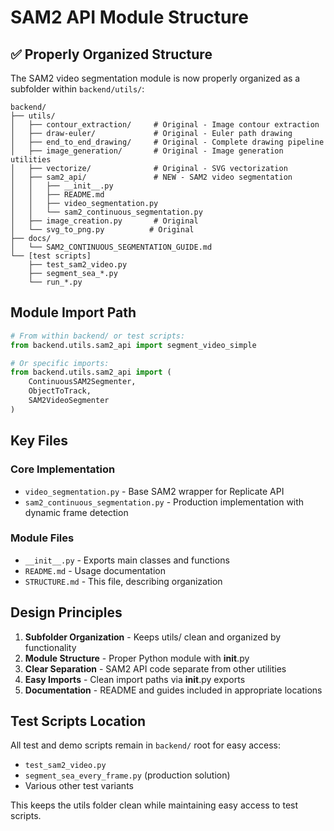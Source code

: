 # SAM2 API Module Structure

## ✅ Properly Organized Structure

The SAM2 video segmentation module is now properly organized as a subfolder within `backend/utils/`:

```
backend/
├── utils/
│   ├── contour_extraction/     # Original - Image contour extraction
│   ├── draw-euler/             # Original - Euler path drawing
│   ├── end_to_end_drawing/     # Original - Complete drawing pipeline
│   ├── image_generation/       # Original - Image generation utilities
│   ├── vectorize/              # Original - SVG vectorization
│   ├── sam2_api/               # NEW - SAM2 video segmentation
│   │   ├── __init__.py
│   │   ├── README.md
│   │   ├── video_segmentation.py
│   │   └── sam2_continuous_segmentation.py
│   ├── image_creation.py       # Original
│   └── svg_to_png.py          # Original
├── docs/
│   └── SAM2_CONTINUOUS_SEGMENTATION_GUIDE.md
└── [test scripts]
    ├── test_sam2_video.py
    ├── segment_sea_*.py
    └── run_*.py
```

## Module Import Path

```python
# From within backend/ or test scripts:
from backend.utils.sam2_api import segment_video_simple

# Or specific imports:
from backend.utils.sam2_api import (
    ContinuousSAM2Segmenter,
    ObjectToTrack,
    SAM2VideoSegmenter
)
```

## Key Files

### Core Implementation
- `video_segmentation.py` - Base SAM2 wrapper for Replicate API
- `sam2_continuous_segmentation.py` - Production implementation with dynamic frame detection

### Module Files
- `__init__.py` - Exports main classes and functions
- `README.md` - Usage documentation
- `STRUCTURE.md` - This file, describing organization

## Design Principles

1. **Subfolder Organization** - Keeps utils/ clean and organized by functionality
2. **Module Structure** - Proper Python module with __init__.py
3. **Clear Separation** - SAM2 API code separate from other utilities
4. **Easy Imports** - Clean import paths via __init__.py exports
5. **Documentation** - README and guides included in appropriate locations

## Test Scripts Location

All test and demo scripts remain in `backend/` root for easy access:
- `test_sam2_video.py`
- `segment_sea_every_frame.py` (production solution)
- Various other test variants

This keeps the utils folder clean while maintaining easy access to test scripts.
